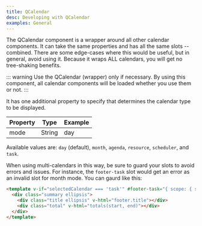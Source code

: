 ```yaml
---
title: QCalendar
desc: Developing with QCalendar
examples: General
---
```


The QCalendar component is a wrapper around all other calendar components. It can take the same properties and has all the same slots -- combined. There are some edge-cases where this would be useful, but in general, avoid using it. Because it wraps ALL calendars, you will get no tree-shaking benefits.

::: warning
Use the QCalendar (wrapper) only if necessary. By using this component, all calendar components will be loaded whether you use them or not.
:::

It has one additional property to specify that determines the calendar type to be displayed.

| Property | Type   | Example |
| -------- | ------ | ------- |
| mode     | String | day     |

Available values are: `day` (default), `month`, `agenda`, `resource`, `scheduler`, and `task`.

When using multi-calendars in this way, be sure to guard your slots to avoid errors and issues. For instance, the `footer-task` slot would get an error as an invalid slot for month mode. You can gaurd like this:

```html
<template v-if="selectedCalendar === 'task'" #footer-task="{ scope: { start, end, footer } }">
  <div class="summary ellipsis">
    <div class="title ellipsis" v-html="footer.title"></div>
    <div class="total" v-html="totals(start, end)"></div>
  </div>
</template>
```

<script import>
import QCalendarApi from '@quasar/quasar-ui-qcalendar/dist/api/QCalendar.json'
</script>

<MarkdownApi :api="QCalendarApi" name="QCalendar"/>

<MarkdownExample title="All" file="CalendarAll" no-github no-edit/>
